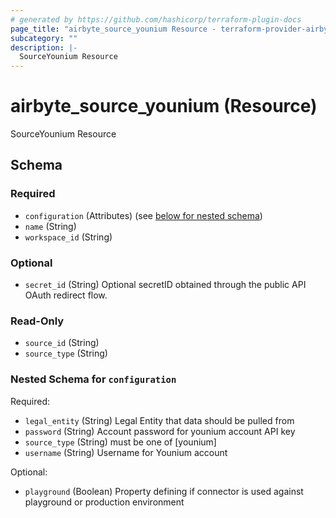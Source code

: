 ```yaml
---
# generated by https://github.com/hashicorp/terraform-plugin-docs
page_title: "airbyte_source_younium Resource - terraform-provider-airbyte"
subcategory: ""
description: |-
  SourceYounium Resource
---
```


# airbyte_source_younium (Resource)

SourceYounium Resource



<!-- schema generated by tfplugindocs -->
## Schema

### Required

- `configuration` (Attributes) (see [below for nested schema](#nestedatt--configuration))
- `name` (String)
- `workspace_id` (String)

### Optional

- `secret_id` (String) Optional secretID obtained through the public API OAuth redirect flow.

### Read-Only

- `source_id` (String)
- `source_type` (String)

<a id="nestedatt--configuration"></a>
### Nested Schema for `configuration`

Required:

- `legal_entity` (String) Legal Entity that data should be pulled from
- `password` (String) Account password for younium account API key
- `source_type` (String) must be one of [younium]
- `username` (String) Username for Younium account

Optional:

- `playground` (Boolean) Property defining if connector is used against playground or production environment


